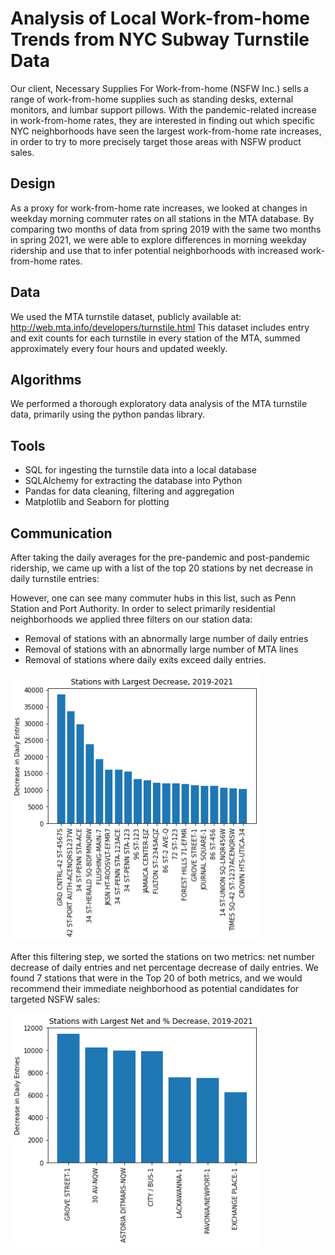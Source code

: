 # Analysis of Local Work-from-home Trends from NYC Subway Turnstile Data 

Our client, Necessary Supplies For Work-from-home (NSFW Inc.) sells a range of work-from-home supplies such as standing desks, external monitors, and lumbar support pillows. With the pandemic-related increase in work-from-home rates, they are interested in finding out which specific NYC neighborhoods have seen the largest work-from-home rate increases, in order to try to more precisely target those areas with NSFW product sales.

## Design

As a proxy for work-from-home rate increases, we looked at changes in weekday morning commuter rates on all stations in the MTA database.  By comparing two months of data from spring 2019 with the same two months in spring 2021, we were able to explore differences in morning weekday ridership and use that to infer potential neighborhoods with increased work-from-home rates.

## Data

We used the MTA turnstile dataset, publicly available at: http://web.mta.info/developers/turnstile.html   This dataset includes entry and exit counts for each turnstile in every station of the MTA, summed approximately every four hours and updated weekly.

## Algorithms

We performed a thorough exploratory data analysis of the MTA turnstile data, primarily using the python pandas library.

## Tools

* SQL for ingesting the turnstile data into a local database
* SQLAlchemy for extracting the database into Python
* Pandas for data cleaning, filtering and aggregation
* Matplotlib and Seaborn for plotting 

## Communication

After taking the daily averages for the pre-pandemic and post-pandemic ridership, we came up with a list of the top 20 stations by net decrease in daily turnstile entries:

However, one can see many commuter hubs in this list,  such as Penn Station and Port Authority.  In order to select primarily residential neighborhoods  we applied three filters on our station data:

* Removal of stations with an abnormally large number of daily entries  
* Removal of stations with an abnormally large number of MTA lines  
* Removal of stations where daily exits exceed daily entries.  

<img src="https://raw.githubusercontent.com/andreilevin/EDA_project/main/figures/fig5.png" 
      title="results_unfiltered" width="400"/>

After this filtering step, we sorted the stations on two metrics: net number decrease of daily entries and net percentage decrease of daily entries.  We found 7 stations that were in the Top 20 of both metrics, and we would recommend their immediate neighborhood as potential candidates for targeted NSFW sales:

<img src="https://raw.githubusercontent.com/andreilevin/EDA_project/main/figures/fig10.png" 
      title="results_filtered" width="400"/>

